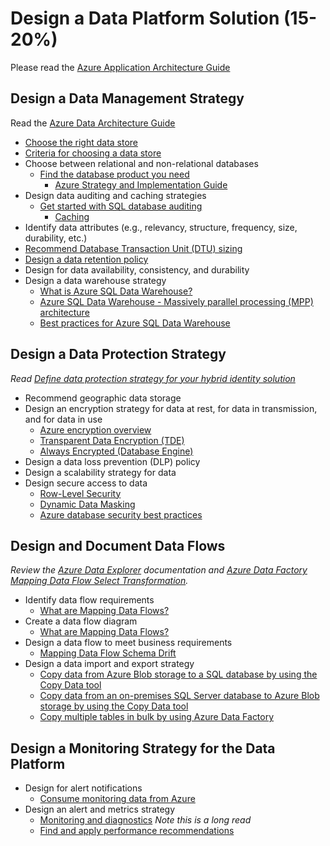 # Design a Data Platform Solution (15-20%)

Please read the  [Azure Application Architecture Guide](https://docs.microsoft.com/en-us/azure/architecture/guide/)

## Design a Data Management Strategy

Read the [Azure Data Architecture Guide](https://docs.microsoft.com/en-us/azure/architecture/data-guide/)

* [Choose the right data store](https://docs.microsoft.com/en-us/azure/architecture/guide/technology-choices/data-store-overview)
* [Criteria for choosing a data store](https://docs.microsoft.com/en-us/azure/architecture/guide/technology-choices/data-store-comparison)
* Choose between relational and non-relational databases
  * [Find the database product you need](https://azure.microsoft.com/en-us/product-categories/databases/)
    * [Azure Strategy and Implementation Guide](https://azure.microsoft.com/en-us/resources/azure-strategy-and-implementation-guide/en-us/)
* Design data auditing and caching strategies
  * [Get started with SQL database auditing](https://docs.microsoft.com/en-us/azure/sql-database/sql-database-auditing)
    * [Caching](https://docs.microsoft.com/en-us/azure/architecture/best-practices/caching)
* Identify data attributes (e.g., relevancy, structure, frequency, size, durability, etc.)
* [Recommend Database Transaction Unit (DTU) sizing](https://docs.microsoft.com/en-us/azure/sql-database/sql-database-service-tiers-dtu)
* [Design a data retention policy](https://docs.microsoft.com/en-us/azure/sql-database/sql-database-long-term-retention)
* Design for data availability, consistency, and durability
* Design a data warehouse strategy
    * [What is Azure SQL Data Warehouse?](https://docs.microsoft.com/en-us/azure/sql-data-warehouse/sql-data-warehouse-overview-what-is)
    * [Azure SQL Data Warehouse - Massively parallel processing (MPP) architecture](https://docs.microsoft.com/en-us/azure/sql-data-warehouse/massively-parallel-processing-mpp-architecture)
    * [Best practices for Azure SQL Data Warehouse](https://docs.microsoft.com/en-us/azure/sql-data-warehouse/sql-data-warehouse-best-practices)

## Design a Data Protection Strategy

*Read [Define data protection strategy for your hybrid identity solution](https://docs.microsoft.com/en-us/azure/active-directory/hybrid/plan-hybrid-identity-design-considerations-data-protection-strategy)*
*  Recommend geographic data storage
* Design an encryption strategy for data at rest, for data in transmission, and for data in use
    * [Azure encryption overview](https://docs.microsoft.com/en-us/azure/security/security-azure-encryption-overview)
    * [Transparent Data Encryption (TDE)](https://docs.microsoft.com/en-us/sql/relational-databases/security/encryption/transparent-data-encryption?view=sql-server-2017)
    * [Always Encrypted (Database Engine)](https://docs.microsoft.com/en-us/sql/relational-databases/security/encryption/always-encrypted-database-engine?view=sql-server-2017)
* Design a data loss prevention (DLP) policy
* Design a scalability strategy for data
* Design secure access to data
    * [Row-Level Security](https://docs.microsoft.com/en-us/sql/relational-databases/security/row-level-security?view=sql-server-2017)
    * [Dynamic Data Masking](https://docs.microsoft.com/en-us/sql/relational-databases/security/dynamic-data-masking?view=sql-server-2017)
    * [Azure database security best practices](https://docs.microsoft.com/en-us/azure/security/azure-database-security-best-practices)


## Design and Document Data Flows

*Review the [Azure Data Explorer](https://docs.microsoft.com/en-us/azure/data-explorer/) documentation and [Azure Data Factory Mapping Data Flow Select Transformation](https://docs.microsoft.com/en-us/azure/data-factory/data-flow-select).*
* Identify data flow requirements
    * [What are Mapping Data Flows?](https://docs.microsoft.com/en-us/azure/data-factory/concepts-data-flow-overview)
* Create a data flow diagram
    * [What are Mapping Data Flows?](https://docs.microsoft.com/en-us/azure/data-factory/concepts-data-flow-overview)
* Design a data flow to meet business requirements
    * [Mapping Data Flow Schema Drift](https://docs.microsoft.com/en-us/azure/data-factory/concepts-data-flow-schema-drift)
* Design a data import and export strategy
    * [Copy data from Azure Blob storage to a SQL database by using the Copy Data tool](https://docs.microsoft.com/en-us/azure/data-factory/tutorial-copy-data-tool)
    * [Copy data from an on-premises SQL Server database to Azure Blob storage by using the Copy Data tool](https://docs.microsoft.com/en-us/azure/data-factory/tutorial-hybrid-copy-data-tool)
    * [Copy multiple tables in bulk by using Azure Data Factory](https://docs.microsoft.com/en-us/azure/data-factory/tutorial-bulk-copy-portal)

## Design a Monitoring Strategy for the Data Platform

* Design for alert notifications
    * [Consume monitoring data from Azure](https://docs.microsoft.com/en-us/azure/azure-monitor/platform/data-sources-reference#options-for-data-consumption)
* Design an alert and metrics strategy
    * [Monitoring and diagnostics](https://docs.microsoft.com/en-us/azure/architecture/best-practices/monitoring)  *Note this is a long read*
    * [Find and apply performance recommendations](https://docs.microsoft.com/en-us/azure/sql-database/sql-database-advisor-portal)

